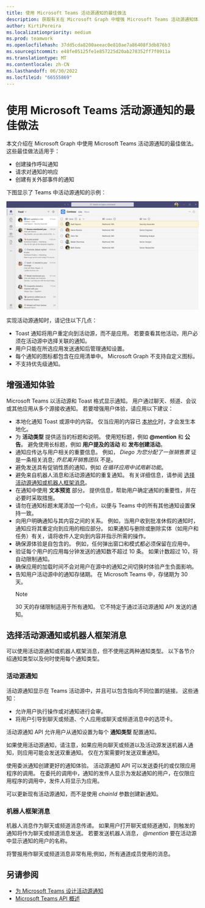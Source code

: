 ```yaml
---
title: 使用 Microsoft Teams 活动源通知的最佳做法
description: 获取有关在 Microsoft Graph 中增强 Microsoft Teams 活动源通知体验的提示，并了解何时选择通知或机器人框架消息。
author: KirtiPereira
ms.localizationpriority: medium
ms.prod: teamwork
ms.openlocfilehash: 37dd5cda8200aeeac0e810ae7a86408f3db876b3
ms.sourcegitcommit: e48fe05125fe1e857225d20ab278352ff7f0911a
ms.translationtype: MT
ms.contentlocale: zh-CN
ms.lasthandoff: 06/30/2022
ms.locfileid: "66555869"
---
```

# <a name="best-practices-for-using-microsoft-teams-activity-feed-notifications"></a>使用 Microsoft Teams 活动源通知的最佳做法

本文介绍在 Microsoft Graph 中使用 Microsoft Teams 活动源通知的最佳做法。 这些最佳做法适用于：
* 创建操作呼叫通知
* 请求对通知的响应
* 创建有关外部事件的通知

下图显示了 Teams 中活动源通知的示例：

![Teams 应用的屏幕截图，其中显示了活动源通知视图。](./images/activity-feed-notification.png)

实现活动源通知时，请记住以下几点：
* Toast 通知将用户重定向到活动源，而不是应用。 若要查看其他活动，用户必须在活动源中选择关联的通知。
* 用户只能在所选应用发送通知后管理通知设置。
* 每个通知的图标都包含在应用清单中。 Microsoft Graph 不支持自定义图标。
* 不支持优先级通知。

## <a name="enhance-the-notification-experience"></a>增强通知体验

Microsoft Teams 以活动源和 Toast 格式显示通知。 用户通过聊天、频道、会议或其他应用从多个源接收通知。 若要增强用户体验，请应用以下建议：

* 本地化通知 Toast 或源中的内容。 仅当应用的内容已 [本地化](/microsoftteams/platform/concepts/build-and-test/apps-localization)时，才会发生本地化。
* 为 **活动类型** 提供适当的标题和说明。 使用短标题，例如 **@mention** 和 **公告**。 避免使用长标题，例如 **用户提及的活动** 和 **发布创建活动**。
* 通知应传达与用户相关的重要信息。 例如， *Diego 为您分配了一张销售票* 证是一条相关消息; *乔尼离开销售团队* 不是。
* 避免发送具有促销性质的通知，例如 *在循环应用中试用新功能*。
* 避免来自机器人消息和活动源通知的重复通知。 有关详细信息，请参阅 [选择活动源通知或机器人框架消息](#choose-activity-feed-notifications-or-bot-framework-messages)。
* 在通知中使用 **文本预览** 部分。 提供信息，帮助用户确定通知的重要性，并在必要时采取措施。
* 请勿在通知标题末尾添加一个句点，以便与 Teams 中的所有其他通知设置保持一致。
* 向用户明确通知与其内容之间的关系。 例如，当用户收到批准休假的通知时，通知应将其重定向到应用的相应部分。 如果通知与删除或删除实体（如用户和任务）有关，请将收件人定向到内容并指示所需的操作。
* 确保源体验是自包含的。 例如，任何弹出窗口和模式都必须保留在应用中。
* 验证每个用户的应用每分钟发送的通知数不超过 10 条。 如果计数超过 10，将自动限制通知。
* 确保应用的加载时间不会对用户在源中的通知之间切换时体验产生负面影响。
* 告知用户活动源中的通知存储期。 在 Microsoft Teams 中，存储期为 30 天。
    > [!NOTE]
    > 30 天的存储限制适用于所有通知。 它不特定于通过活动源通知 API 发送的通知。

## <a name="choose-activity-feed-notifications-or-bot-framework-messages"></a>选择活动源通知或机器人框架消息

可以使用活动源通知或机器人框架消息，但不使用这两种通知类型。 以下各节介绍通知类型以及何时使用每个通知类型。

### <a name="activity-feed-notifications"></a>活动源通知

活动源通知显示在 Teams 活动源中，并且可以包含指向不同位置的链接。 这些通知： 
* 允许用户执行操作或对通知进行会审。
* 将用户引导到聊天或频道、个人应用或聊天或频道消息中的选项卡。 

活动源通知 API 允许用户从通知设置为每个 **通知类型** 配置通知。

如果使用活动源通知，请注意，如果应用向聊天或频道以及活动源发送机器人通知，则应用可能会发送双重通知。 仅在方案需要时发送双重通知。 

使用委派通知创建更好的通知体验。 活动源通知 API 可以发送委托的或仅限应用程序的调用。 在委托的调用中，通知的发件人显示为发起通知的用户，在仅限应用程序的调用中，发件人将显示为应用。 

可以更新现有活动源通知，而不是使用 *chainId* 参数创建新通知。

### <a name="bot-framework-messages"></a>机器人框架消息

机器人消息作为聊天或频道消息传递。 如果用户打开聊天或频道通知，则触发的通知将作为聊天或频道消息发送。 若要发送机器人消息， *@mention* 要在活动源中显示通知的用户的名称。

将警报用作聊天或频道消息非常有用;例如，所有通道成员使用的消息。

## <a name="see-also"></a>另请参阅

- [为 Microsoft Teams 设计活动源通知](/microsoftteams/platform/concepts/design/activity-feed-notifications?tabs=mobile)
- [Microsoft Teams API 概述](teams-concept-overview.md)